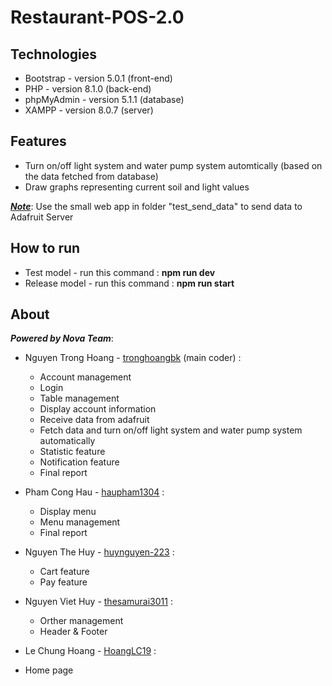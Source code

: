 # Restaurant-POS-2.0

## Technologies
* Bootstrap - version 5.0.1  (front-end)
* PHP - version 8.1.0 (back-end)
* phpMyAdmin - version 5.1.1 (database)
* XAMPP - version 8.0.7 (server)

## Features
* Turn on/off light system and water pump system automtically (based on the data fetched from database)
* Draw graphs representing current soil and light values

<ins>***Note***</ins>: Use the small web app in folder "test_send_data" to send data to Adafruit Server

## How to run
* Test model - run this command : **npm run dev**
* Release model - run this command : **npm run start**

## About

***Powered by Nova Team***:
* Nguyen Trong Hoang - [tronghoangbk](https://github.com/tphiepbk) (main coder) : 
	+ Account management
	+ Login
	+ Table management
	+ Display account information
	+ Receive data from adafruit
	+ Fetch data and turn on/off light system and water pump system automatically
	+ Statistic feature
	+ Notification feature
	+ Final report

* Pham Cong Hau - [haupham1304](https://github.com/haupham1304) :
  + Display menu
  + Menu management
  + Final report
* Nguyen The Huy - [huynguyen-223](https://github.com/huynguyen-223) : 
  + Cart feature
  + Pay feature
* Nguyen Viet Huy - [thesamurai3011](https://github.com/thesamurai3011) : 
  + Orther management
  + Header & Footer
* Le Chung Hoang - [HoangLC19](https://github.com/HoangLC19) : 
 + Home page
